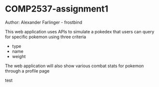 # COMP2537-assignment1
Author: Alexander Farlinger - frostbind


This web application uses APIs to simulate a pokedex that users can query for specific pokemon using three criteria
 - type
 - name
 - weight

The web application will also show various combat stats for pokemon through a profile page


test
